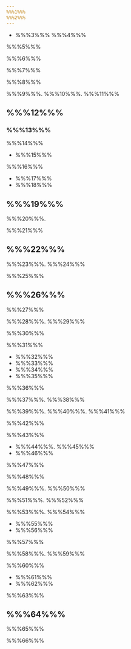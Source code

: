 ```yaml
---
%%%1%%%
%%%2%%%
---
```


* %%%3%%%
%%%4%%%

%%%5%%%

%%%6%%%

%%%7%%%

%%%8%%%

%%%9%%%. %%%10%%%. %%%11%%%

## %%%12%%%

### %%%13%%%

%%%14%%%

* %%%15%%%

%%%16%%%

* %%%17%%%
* %%%18%%%

## %%%19%%%

%%%20%%%. 

%%%21%%%

## %%%22%%%

%%%23%%%. %%%24%%%

%%%25%%%

## %%%26%%%

%%%27%%%


%%%28%%%. %%%29%%%

%%%30%%%

%%%31%%%

* %%%32%%%
* %%%33%%%
* %%%34%%%
* %%%35%%%


%%%36%%%

%%%37%%%. %%%38%%%

%%%39%%%. %%%40%%%. %%%41%%%

%%%42%%%

%%%43%%%

* %%%44%%%. %%%45%%%
* %%%46%%%

%%%47%%%

%%%48%%%


%%%49%%%. %%%50%%%

%%%51%%%. %%%52%%%

%%%53%%%. %%%54%%%

* %%%55%%%
* %%%56%%%

%%%57%%%

%%%58%%%. %%%59%%%

%%%60%%%

* %%%61%%%
* %%%62%%%

%%%63%%%

## %%%64%%%

%%%65%%%

%%%66%%%




